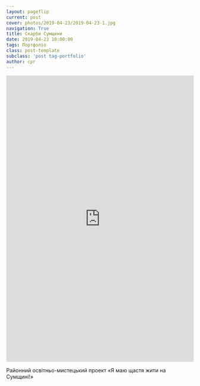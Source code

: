 ```yaml
---
layout: pageflip
current: post
cover: photos/2019-04-23/2019-04-23-1.jpg
navigation: True
title: Скарби Сумщини
date: 2019-04-23 10:00:00
tags: Портфоліо
class: post-template
subclass: 'post tag-portfolio'
author: cpr
---
```


<iframe src="https://cdn.flipsnack.com/widget/v2/widget.html?hash=ftmlv5icb" width="100%" height="768" seamless="seamless" scrolling="no" frameBorder="0" allowFullScreen></iframe>

Районний освітньо-мистецький проект «Я маю щастя жити на Сумщині!»

